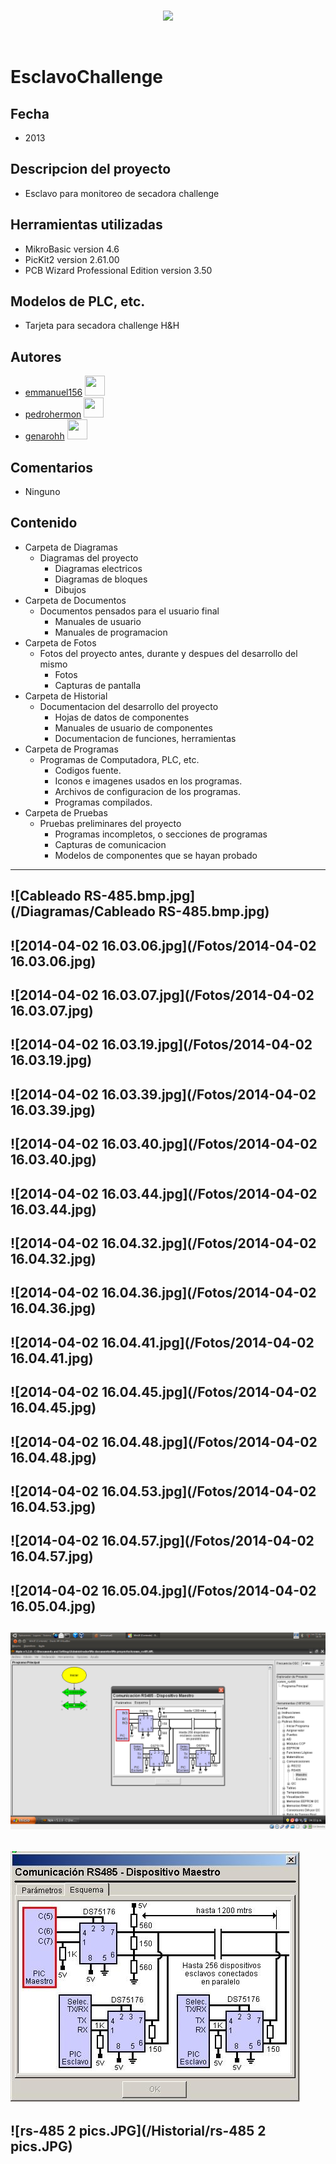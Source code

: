 <br/>
<p align="center">
  <img src="https://avatars2.githubusercontent.com/u/15052789?v=3&s=200">
</p>
<br/>

# EsclavoChallenge

## Fecha
* 2013

## Descripcion del proyecto
* Esclavo para monitoreo de secadora challenge

## Herramientas utilizadas
* MikroBasic version 4.6
* PicKit2 version 2.61.00
* PCB Wizard Professional Edition version 3.50
	
## Modelos de PLC, etc.
* Tarjeta para secadora challenge H&H

## Autores
* <a href="http://www.github.com/emmanuel156">emmanuel156</a> <img src="https://avatars0.githubusercontent.com/u/15036095?v=3" height="32" width="32">
* <a href="http://www.github.com/pedrohermon">pedrohermon</a> <img src="https://avatars0.githubusercontent.com/u/15159556?v=3" height="32" width="32">
* <a href="http://www.github.com/genarohh">genarohh</a> <img src="https://avatars3.githubusercontent.com/u/15147561?v=3" height="32" width="32">

## Comentarios
* Ninguno

## Contenido
* Carpeta de Diagramas
	* Diagramas del proyecto
		* Diagramas electricos
		* Diagramas de bloques
		* Dibujos
* Carpeta de Documentos
	* Documentos pensados para el usuario final
		* Manuales de usuario
		* Manuales de programacion
* Carpeta de Fotos
	* Fotos del proyecto antes, durante y despues del desarrollo del mismo
		* Fotos
		* Capturas de pantalla
* Carpeta de Historial
	* Documentacion del desarrollo del proyecto
		* Hojas de datos de componentes
		* Manuales de usuario de componentes
		* Documentacion de funciones, herramientas
* Carpeta de Programas
	* Programas de Computadora, PLC, etc. 
		* Codigos fuente.
		* Iconos e imagenes usados en los programas.
		* Archivos de configuracion de los programas.
		* Programas compilados.
* Carpeta de Pruebas
	* Pruebas preliminares del proyecto
		* Programas incompletos, o secciones de programas
		* Capturas de comunicacion
		* Modelos de componentes que se hayan probado

---
![Cableado RS-485.bmp.jpg](/Diagramas/Cableado RS-485.bmp.jpg)
---
![2014-04-02 16.03.06.jpg](/Fotos/2014-04-02 16.03.06.jpg)
---
![2014-04-02 16.03.07.jpg](/Fotos/2014-04-02 16.03.07.jpg)
---
![2014-04-02 16.03.19.jpg](/Fotos/2014-04-02 16.03.19.jpg)
---
![2014-04-02 16.03.39.jpg](/Fotos/2014-04-02 16.03.39.jpg)
---
![2014-04-02 16.03.40.jpg](/Fotos/2014-04-02 16.03.40.jpg)
---
![2014-04-02 16.03.44.jpg](/Fotos/2014-04-02 16.03.44.jpg)
---
![2014-04-02 16.04.32.jpg](/Fotos/2014-04-02 16.04.32.jpg)
---
![2014-04-02 16.04.36.jpg](/Fotos/2014-04-02 16.04.36.jpg)
---
![2014-04-02 16.04.41.jpg](/Fotos/2014-04-02 16.04.41.jpg)
---
![2014-04-02 16.04.45.jpg](/Fotos/2014-04-02 16.04.45.jpg)
---
![2014-04-02 16.04.48.jpg](/Fotos/2014-04-02 16.04.48.jpg)
---
![2014-04-02 16.04.53.jpg](/Fotos/2014-04-02 16.04.53.jpg)
---
![2014-04-02 16.04.57.jpg](/Fotos/2014-04-02 16.04.57.jpg)
---
![2014-04-02 16.05.04.jpg](/Fotos/2014-04-02 16.05.04.jpg)
---
![Pantallazo.png](/Historial/Pantallazo.png)
---
![diagrama_niple_rs485.jpg](/Historial/diagrama_niple_rs485.jpg)
---
![rs-485 2 pics.JPG](/Historial/rs-485 2 pics.JPG)
---

